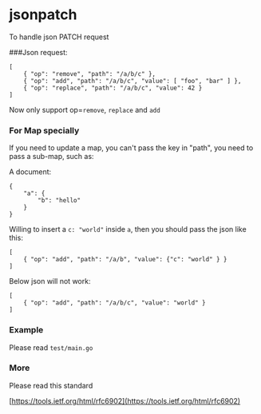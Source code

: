 jsonpatch
=========

To handle json PATCH request 

###Json request:

```
[
    { "op": "remove", "path": "/a/b/c" },
    { "op": "add", "path": "/a/b/c", "value": [ "foo", "bar" ] },
    { "op": "replace", "path": "/a/b/c", "value": 42 }
]
```

Now only support op=`remove`, `replace` and `add`

### For Map specially

If you need to update a map, you can't pass the key in "path", you need to pass a sub-map, such as:

A document:

```
{
    "a": {
        "b": "hello"
    }
}
```

Willing to insert a `c: "world"` inside `a`, then you should pass the json like this:

```
[
	{ "op": "add", "path": "/a/b", "value": {"c": "world" } }
]
```

Below json will not work:

```
[
	{ "op": "add", "path": "/a/b/c", "value": "world" }
]
```

### Example

Please read `test/main.go`

### More

Please read this standard

[https://tools.ietf.org/html/rfc6902](https://tools.ietf.org/html/rfc6902)